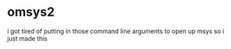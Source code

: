 # omsys2

i got tired of putting in those command line arguments to open up msys so i just made this
